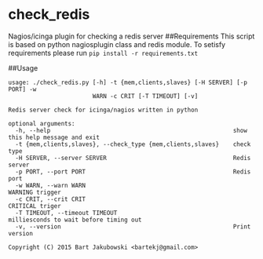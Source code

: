 # check_redis
Nagios/icinga plugin for checking a redis server
##Requirements
This script is based on python nagiosplugin class and redis module.
To setisfy requirements please run `pip install -r requirements.txt`

##Usage
```
usage: ./check_redis.py [-h] -t {mem,clients,slaves} [-H SERVER] [-p PORT] -w
                        WARN -c CRIT [-T TIMEOUT] [-v]

Redis server check for icinga/nagios written in python

optional arguments:
  -h, --help                                                    show this help message and exit
  -t {mem,clients,slaves}, --check_type {mem,clients,slaves}    check type
  -H SERVER, --server SERVER                                    Redis server
  -p PORT, --port PORT                                          Redis port
  -w WARN, --warn WARN                                          WARNING trigger
  -c CRIT, --crit CRIT                                          CRITICAL triger
  -T TIMEOUT, --timeout TIMEOUT                                 milliesconds to wait before timing out
  -v, --version                                                 Print version

Copyright (C) 2015 Bart Jakubowski <bartekj@gmail.com>
```

